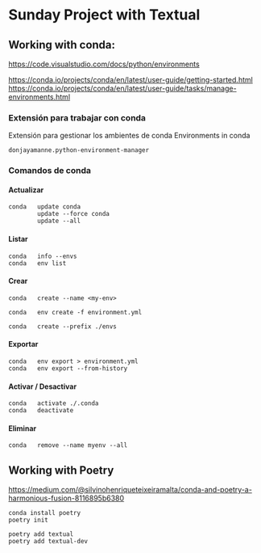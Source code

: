 # Sunday Project with Textual

## Working with conda:
https://code.visualstudio.com/docs/python/environments

https://conda.io/projects/conda/en/latest/user-guide/getting-started.html
https://conda.io/projects/conda/en/latest/user-guide/tasks/manage-environments.html

### Extensión para trabajar con conda
Extensión para gestionar los ambientes de conda
Environments in conda

    donjayamanne.python-environment-manager



### Comandos de conda

#### Actualizar
    conda   update conda
            update --force conda
            update --all

#### Listar
    conda   info --envs
    conda   env list

#### Crear
    conda   create --name <my-env>
    
    conda   env create -f environment.yml

    conda   create --prefix ./envs
#### Exportar    
    conda   env export > environment.yml
    conda   env export --from-history

#### Activar / Desactivar
    conda   activate ./.conda
    conda   deactivate

#### Eliminar
    conda   remove --name myenv --all

## Working with Poetry
https://medium.com/@silvinohenriqueteixeiramalta/conda-and-poetry-a-harmonious-fusion-8116895b6380

    conda install poetry
    poetry init

    poetry add textual
    poetry add textual-dev